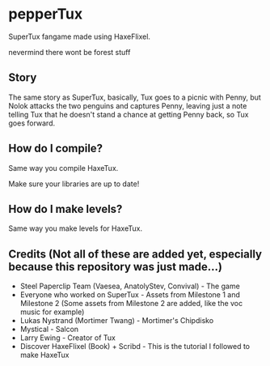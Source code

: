 # pepperTux
SuperTux fangame made using HaxeFlixel.

nevermind there wont be forest stuff

## Story
The same story as SuperTux, basically, Tux goes to a picnic with Penny, but Nolok attacks the two penguins and captures Penny, leaving just a note telling Tux that he doesn't stand a chance at getting Penny back, so Tux goes forward.

## How do I compile?
Same way you compile HaxeTux.

Make sure your libraries are up to date!

## How do I make levels?
Same way you make levels for HaxeTux.

## Credits (Not all of these are added yet, especially because this repository was just made...)
* Steel Paperclip Team (Vaesea, AnatolyStev, Convival) - The game
* Everyone who worked on SuperTux - Assets from Milestone 1 and Milestone 2 (Some assets from Milestone 2 are added, like the voc music for example)
* Lukas Nystrand (Mortimer Twang) - Mortimer's Chipdisko
* Mystical - Salcon
* Larry Ewing - Creator of Tux
* Discover HaxeFlixel (Book) + Scribd - This is the tutorial I followed to make HaxeTux
